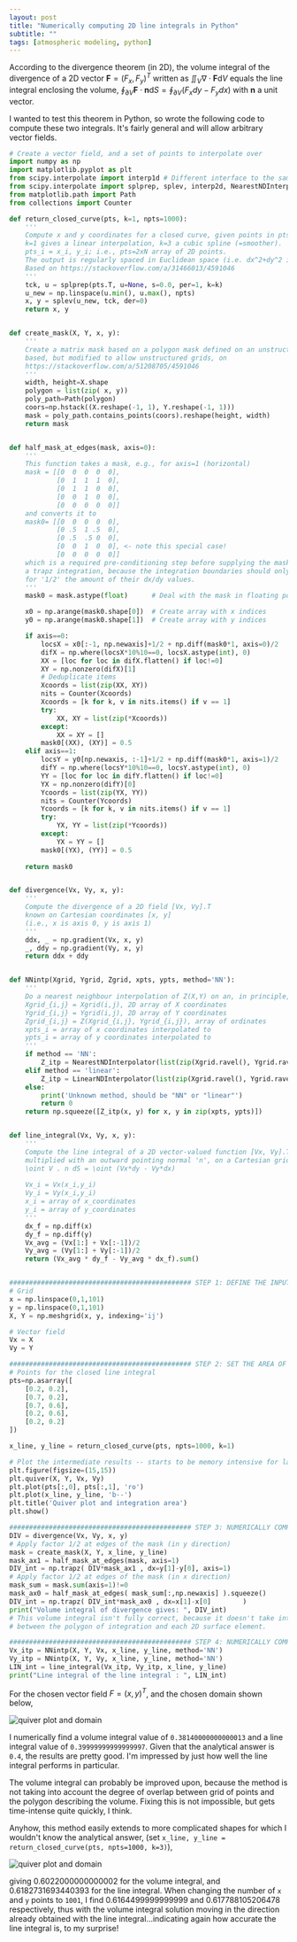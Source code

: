 ```yaml
---
layout: post
title: "Numerically computing 2D line integrals in Python"
subtitle: ""
tags: [atmospheric modeling, python]
---
```


According to the divergence theorem (in 2D), the volume integral of the divergence of a 2D vector $\mathbf{F}=(F_x,F_y)^T$ written as $\iint_V \nabla\cdot \mathbf{F} \mathrm{d}V$ equals the line integral enclosing the volume, $\oint_{\partial V}\mathbf{F}\cdot \mathbf{n} \mathrm{d}S=\oint_{\partial V} (F_x dy - F_y dx)$ with $\mathbf{n}$ a unit vector.

I wanted to test this theorem in Python, so wrote the following code to compute these two integrals. It's fairly general and will allow arbitrary vector fields.

```python
# Create a vector field, and a set of points to interpolate over
import numpy as np
import matplotlib.pyplot as plt
from scipy.interpolate import interp1d # Different interface to the same function
from scipy.interpolate import splprep, splev, interp2d, NearestNDInterpolator, LinearNDInterpolator
from matplotlib.path import Path
from collections import Counter

def return_closed_curve(pts, k=1, npts=1000):
    '''
    Compute x and y coordinates for a closed curve, given points in pts
    k=1 gives a linear interpolation, k=3 a cubic spline (=smoother).
    pts_i = x_i, y_i; i.e., pts=2xN array of 2D points.
    The output is regularly spaced in Euclidean space (i.e. dx^2+dy^2 is constant).
    Based on https://stackoverflow.com/a/31466013/4591046
    '''
    tck, u = splprep(pts.T, u=None, s=0.0, per=1, k=k)
    u_new = np.linspace(u.min(), u.max(), npts)
    x, y = splev(u_new, tck, der=0)
    return x, y


def create_mask(X, Y, x, y):
    '''
    Create a matrix mask based on a polygon mask defined on an unstructured grid
    based, but modified to allow unstructured grids, on
    https://stackoverflow.com/a/51208705/4591046
    '''
    width, height=X.shape
    polygon = list(zip( x, y))
    poly_path=Path(polygon)
    coors=np.hstack((X.reshape(-1, 1), Y.reshape(-1, 1)))
    mask = poly_path.contains_points(coors).reshape(height, width)
    return mask


def half_mask_at_edges(mask, axis=0):
    '''
    This function takes a mask, e.g., for axis=1 (horizontal)
    mask = [[0  0  0  0  0],
            [0  1  1  1  0],
            [0  1  1  0  0],
            [0  0  1  0  0],
            [0  0  0  0  0]]
    and converts it to
    mask0= [[0  0  0  0  0],
            [0 .5  1 .5  0],
            [0 .5  .5 0  0],
            [0  0  1  0  0], <- note this special case!
            [0  0  0  0  0]]
    which is a required pre-conditioning step before supplying the masked data to
    a trapz integration, because the integration boundaries should only account 
    for '1/2' the amount of their dx/dy values.
    '''
    mask0 = mask.astype(float)      # Deal with the mask in floating point fashion

    x0 = np.arange(mask0.shape[0])  # Create array with x indices
    y0 = np.arange(mask0.shape[1])  # Create array with y indices

    if axis==0:
        locsX = x0[:-1, np.newaxis]+1/2 + np.diff(mask0*1, axis=0)/2
        difX = np.where(locsX*10%10==0, locsX.astype(int), 0)
        XX = [loc for loc in difX.flatten() if loc!=0]
        XY = np.nonzero(difX)[1]
        # Deduplicate items
        Xcoords = list(zip(XX, XY))
        nits = Counter(Xcoords)
        Xcoords = [k for k, v in nits.items() if v == 1]
        try:
            XX, XY = list(zip(*Xcoords))
        except:
            XX = XY = []
        mask0[(XX), (XY)] = 0.5
    elif axis==1:
        locsY = y0[np.newaxis, :-1]+1/2 + np.diff(mask0*1, axis=1)/2
        difY = np.where(locsY*10%10==0, locsY.astype(int), 0)
        YY = [loc for loc in difY.flatten() if loc!=0]
        YX = np.nonzero(difY)[0]
        Ycoords = list(zip(YX, YY))
        nits = Counter(Ycoords)
        Ycoords = [k for k, v in nits.items() if v == 1]
        try:
            YX, YY = list(zip(*Ycoords))
        except:
            YX = YY = []
        mask0[(YX), (YY)] = 0.5
        
    return mask0


def divergence(Vx, Vy, x, y):
    '''
    Compute the divergence of a 2D field [Vx, Vy].T
    known on Cartesian coordinates [x, y]
    (i.e., x is axis 0, y is axis 1)
    '''
    ddx, _ = np.gradient(Vx, x, y)
    _, ddy = np.gradient(Vy, x, y)
    return ddx + ddy


def NNintp(Xgrid, Ygrid, Zgrid, xpts, ypts, method='NN'):
    '''
    Do a nearest neighbour interpolation of Z(X,Y) on an, in principle, unstructured grid.
    Xgrid_{i,j} = Xgrid(i,j), 2D array of X coordinates
    Ygrid_{i,j} = Ygrid(i,j), 2D array of Y coordinates
    Zgrid_{i,j} = Z(Xgrid_{i,j}, Ygrid_{i,j}), array of ordinates
    xpts_i = array of x coordinates interpolated to
    ypts_i = array of y coordinates interpolated to
    '''
    if method == 'NN':
        Z_itp = NearestNDInterpolator(list(zip(Xgrid.ravel(), Ygrid.ravel())), Zgrid.ravel())
    elif method == 'linear':
        Z_itp = LinearNDInterpolator(list(zip(Xgrid.ravel(), Ygrid.ravel())), Zgrid.ravel())
    else:
        print('Unknown method, should be "NN" or "linear"')
        return 0
    return np.squeeze([Z_itp(x, y) for x, y in zip(xpts, ypts)])


def line_integral(Vx, Vy, x, y):
    '''
    Compute the line integral of a 2D vector-valued function [Vx, Vy].T
    multiplied with an outward pointing normal 'n', on a Cartesian grid.
    \oint V . n dS = \oint (Vx*dy - Vy*dx)
    
    Vx_i = Vx(x_i,y_i)
    Vy_i = Vy(x_i,y_i)
    x_i = array of x_coordinates
    y_i = array of y_coordinates    
    '''
    dx_f = np.diff(x)
    dy_f = np.diff(y)
    Vx_avg = (Vx[1:] + Vx[:-1])/2
    Vy_avg = (Vy[1:] + Vy[:-1])/2
    return (Vx_avg * dy_f - Vy_avg * dx_f).sum()


############################################## STEP 1: DEFINE THE INPUT SPACE AND VECTOR FIELD
# Grid
x = np.linspace(0,1,101)
y = np.linspace(0,1,101)
X, Y = np.meshgrid(x, y, indexing='ij')

# Vector field
Vx = X
Vy = Y

############################################## STEP 2: SET THE AREA OF INTEGRATION
# Points for the closed line integral
pts=np.asarray([
    [0.2, 0.2],
    [0.7, 0.2],
    [0.7, 0.6],
    [0.2, 0.6],
    [0.2, 0.2]
])

x_line, y_line = return_closed_curve(pts, npts=1000, k=1)

# Plot the intermediate results -- starts to be memory intensive for large x/y arrays!
plt.figure(figsize=(15,15))
plt.quiver(X, Y, Vx, Vy)
plt.plot(pts[:,0], pts[:,1], 'ro')
plt.plot(x_line, y_line, 'b--')
plt.title('Quiver plot and integration area')
plt.show()

############################################## STEP 3: NUMERICALLY COMPUTE THE AREA INTEGRAL \iint \nabla\cdot V dA
DIV = divergence(Vx, Vy, x, y)
# Apply factor 1/2 at edges of the mask (in y direction)
mask = create_mask(X, Y, x_line, y_line)
mask_ax1 = half_mask_at_edges(mask, axis=1)
DIV_int = np.trapz( DIV*mask_ax1 , dx=y[1]-y[0], axis=1)
# Apply factor 1/2 at edges of the mask (in x direction)
mask_sum = mask.sum(axis=1)!=0
mask_ax0 = half_mask_at_edges( mask_sum[:,np.newaxis] ).squeeze()
DIV_int = np.trapz( DIV_int*mask_ax0 , dx=x[1]-x[0]        )
print("Volume integral of divergence gives: ", DIV_int)
# This volume integral isn't fully correct, because it doesn't take into account the 'degree of overlap'
# between the polygon of integration and each 2D surface element. 

############################################## STEP 4: NUMERICALLY COMPUTE THE LINE INTEGRAL \iint V\cdot n dA
Vx_itp = NNintp(X, Y, Vx, x_line, y_line, method='NN')
Vy_itp = NNintp(X, Y, Vy, x_line, y_line, method='NN')
LIN_int = line_integral(Vx_itp, Vy_itp, x_line, y_line)
print("Line integral of the line integral : ", LIN_int)
```

For the chosen vector field $F=(x,y)^T$, and the chosen domain shown below,

![quiver plot and domain](../assets/img/quiver.png)

I numerically find a volume integral value of `0.38140000000000013` and a line integral value of `0.39999999999999997`. Given that the analytical answer is `0.4`, the results are pretty good. I'm impressed by just how well the line integral performs in particular.

The volume integral can probably be improved upon, because the method is not taking into account the degree of overlap between grid of points and the polygon describing the volume. Fixing this is not impossible, but gets time-intense quite quickly, I think.

Anyhow, this method easily extends to more complicated shapes for which I wouldn't know the analytical answer, (set `x_line, y_line = return_closed_curve(pts, npts=1000, k=3)`),

![quiver plot and domain](../assets/img/quiver2.png)

giving 0.6022000000000002 for the volume integral, and 0.6182731693440393 for the line integral. When changing the number of `x` and `y` points to `1001`, I find 0.6164499999999999 and 0.617788105206478 respectively, thus with the volume integral solution moving in the direction already obtained with the line integral...indicating again how accurate the line integral is, to my surprise!
